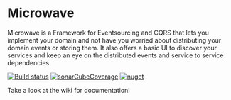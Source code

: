 # Microwave
Microwave is a Framework for Eventsourcing and CQRS that lets you implement your domain and not have you worried about distributing your domain events or storing them. It also offers a basic UI to discover your services and keep an eye on the distributed events and service to service dependencies

[![Build status](https://dev.azure.com/simonheiss87/Microwave/_apis/build/status/Microwave-DEV)](https://dev.azure.com/simonheiss87/Microwave/_build/latest?definitionId=5)
[![sonarCubeCoverage](https://sonarcloud.io/api/project_badges/measure?project=Lauchi_Microwave&metric=coverage)](https://sonarcloud.io/dashboard?id=Lauchi_Microwave)
[![nuget](https://img.shields.io/nuget/v/Microwave.svg)](https://www.nuget.org/packages/Microwave/)

Take a look at the wiki for documentation!